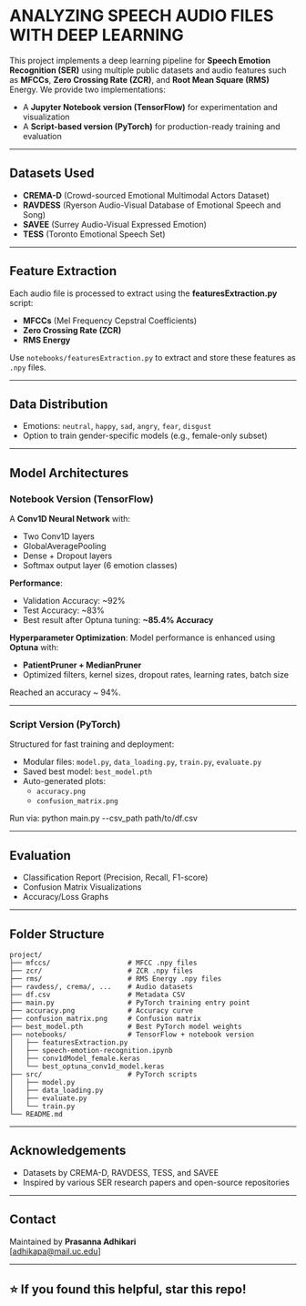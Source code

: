 
# ANALYZING SPEECH AUDIO FILES WITH DEEP LEARNING

This project implements a deep learning pipeline for **Speech Emotion Recognition (SER)** using multiple public datasets and audio features such as **MFCCs**, **Zero Crossing Rate (ZCR)**, and **Root Mean Square (RMS)** Energy. 
We provide two implementations:

- A **Jupyter Notebook version (TensorFlow)** for experimentation and visualization
- A **Script-based version (PyTorch)** for production-ready training and evaluation

---

## Datasets Used
- **CREMA-D** (Crowd-sourced Emotional Multimodal Actors Dataset)
- **RAVDESS** (Ryerson Audio-Visual Database of Emotional Speech and Song)
- **SAVEE** (Surrey Audio-Visual Expressed Emotion)
- **TESS** (Toronto Emotional Speech Set)

---

## Feature Extraction
Each audio file is processed to extract using the **featuresExtraction.py** script:
- **MFCCs** (Mel Frequency Cepstral Coefficients)
- **Zero Crossing Rate (ZCR)**
- **RMS Energy**


Use `notebooks/featuresExtraction.py` to extract and store these features as `.npy` files.

---

## Data Distribution
- Emotions: `neutral`, `happy`, `sad`, `angry`, `fear`, `disgust`
- Option to train gender-specific models (e.g., female-only subset)

---
## Model Architectures

### Notebook Version (TensorFlow)
A **Conv1D Neural Network** with:
- Two Conv1D layers
- GlobalAveragePooling
- Dense + Dropout layers
- Softmax output layer (6 emotion classes)

**Performance**:
- Validation Accuracy: ~92%
- Test Accuracy: ~83%
- Best result after Optuna tuning: **~85.4% Accuracy**

**Hyperparameter Optimization**:
Model performance is enhanced using **Optuna** with:
- **PatientPruner + MedianPruner**
- Optimized filters, kernel sizes, dropout rates, learning rates, batch size

Reached an accuracy ~ 94%.

---

### Script Version (PyTorch)
Structured for fast training and deployment:
- Modular files: `model.py`, `data_loading.py`, `train.py`, `evaluate.py`
- Saved best model: `best_model.pth`
- Auto-generated plots:
  - `accuracy.png`
  - `confusion_matrix.png`

Run via:
python main.py --csv_path path/to/df.csv

---


## Evaluation
- Classification Report (Precision, Recall, F1-score)
- Confusion Matrix Visualizations
- Accuracy/Loss Graphs

---

## Folder Structure
```
project/
├── mfccs/                   # MFCC .npy files
├── zcr/                     # ZCR .npy files
├── rms/                     # RMS Energy .npy files
├── ravdess/, crema/, ...    # Audio datasets
├── df.csv                   # Metadata CSV
├── main.py                  # PyTorch training entry point
├── accuracy.png             # Accuracy curve
├── confusion_matrix.png     # Confusion matrix
├── best_model.pth           # Best PyTorch model weights
├── notebooks/               # TensorFlow + notebook version
│   ├── featuresExtraction.py
│   ├── speech-emotion-recognition.ipynb
│   ├── conv1dModel_female.keras
│   └── best_optuna_conv1d_model.keras
├── src/                     # PyTorch scripts
│   ├── model.py
│   ├── data_loading.py
│   ├── evaluate.py
│   └── train.py
└── README.md
```

---

## Acknowledgements
- Datasets by CREMA-D, RAVDESS, TESS, and SAVEE
- Inspired by various SER research papers and open-source repositories

---

## Contact
Maintained by **Prasanna Adhikari**  
[adhikapa@mail.uc.edu]

---

## ⭐ If you found this helpful, star this repo!
